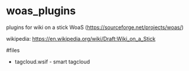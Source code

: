 # woas_plugins
plugins for wiki on a stick WoaS (https://sourceforge.net/projects/woas/)

wikipedia: https://en.wikipedia.org/wiki/Draft:Wiki_on_a_Stick

#files
* tagcloud.wsif - smart tagcloud
